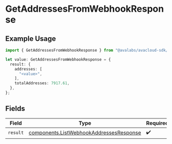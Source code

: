 # GetAddressesFromWebhookResponse

## Example Usage

```typescript
import { GetAddressesFromWebhookResponse } from "@avalabs/avacloud-sdk/models/operations";

let value: GetAddressesFromWebhookResponse = {
  result: {
    addresses: [
      "<value>",
    ],
    totalAddresses: 7917.61,
  },
};
```

## Fields

| Field                                                                                              | Type                                                                                               | Required                                                                                           | Description                                                                                        |
| -------------------------------------------------------------------------------------------------- | -------------------------------------------------------------------------------------------------- | -------------------------------------------------------------------------------------------------- | -------------------------------------------------------------------------------------------------- |
| `result`                                                                                           | [components.ListWebhookAddressesResponse](../../models/components/listwebhookaddressesresponse.md) | :heavy_check_mark:                                                                                 | N/A                                                                                                |